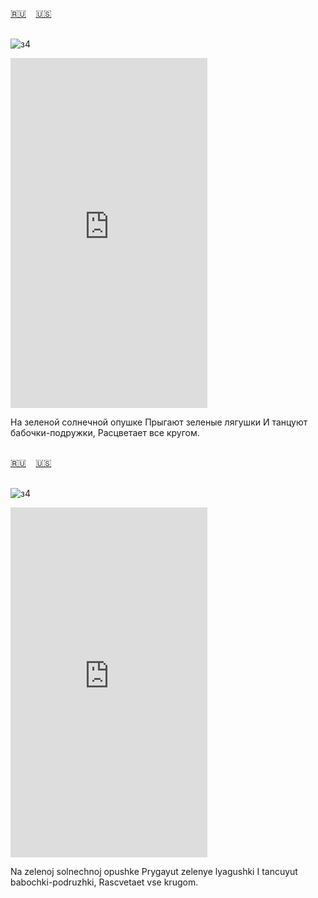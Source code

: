 <span id="ru"><a href='#ru'>🇷🇺</a> &nbsp;&nbsp;&nbsp;<a href='#en'>🇺🇸</a> &nbsp;&nbsp;&nbsp;</span><br><br>

![з4](https://github.com/user-attachments/assets/73462f84-7e6c-4b96-b84c-202651336028)

<iframe width="315" height="560" src="https://www.youtube.com/embed/H_UCcJqsLRM" frameborder="0" allow="accelerometer; autoplay; clipboard-write; encrypted-media; gyroscope; picture-in-picture; web-share"allowfullscreen></iframe>

На зеленой солнечной опушке
Прыгают зеленые лягушки
И танцуют бабочки-подружки,
Расцветает все кругом.<br><br>

<span id="en"><a href='#ru'>🇷🇺</a> &nbsp;&nbsp;&nbsp;<a href='#en'>🇺🇸</a> &nbsp;&nbsp;&nbsp;</span><br><br>

![з4](https://github.com/user-attachments/assets/73462f84-7e6c-4b96-b84c-202651336028)

<iframe width="315" height="560" src="https://www.youtube.com/embed/2GTOpETta" frameborder="0" allow="accelerometer; autoplay; clipboard-write; encrypted-media; gyroscope; picture-in-picture; web-share"allowfullscreen></iframe>

Na zelenoj solnechnoj opushke
Prygayut zelenye lyagushki
I tancuyut babochki-podruzhki,
Rascvetaet vse krugom.<br><br>

